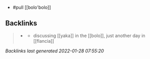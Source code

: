 - #pull [[bolo'bolo]]

## Backlinks

> - [](../journals/2021_07_15.md)
>   - discussing [[yaka]] in the [[bolo]], just another day in [[flancia]]

_Backlinks last generated 2022-01-28 07:55:20_
